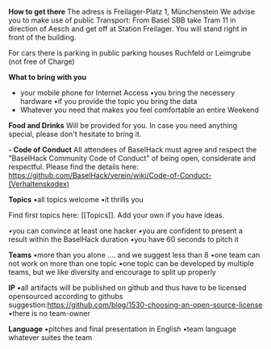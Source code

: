 **How to get there**
The adress is Freilager-Platz 1, Münchenstein
We advise you to make use of public Transport: From Basel SBB take Tram 11 in direction of Aesch and get off at Station Freilager. You will stand right in front of the building.

For cars there is parking in public parking houses Ruchfeld or Leimgrube (not free of Charge)

**What to bring with you**
* your mobile phone for Internet Access
•you bring the necessery hardware
•if you provide the topic you bring the data
* Whatever you need that makes you feel comfortable an entire Weekend

**Food and Drinks**
Will be provided for you. In case you need anything special, please don't hesitate to bring it. 

**- Code of Conduct**
All attendees of BaselHack must agree and respect the "BaselHack Community Code of Conduct" of being open, considerate and respectful. Please find the details here: https://github.com/BaselHack/verein/wiki/Code-of-Conduct-(Verhaltenskodex)

**Topics**
•all topics welcome
•it thrills you

Find first topics here: [[Topics]]. Add your own if you have ideas.

•you can convince at least one hacker
•you are confident to present a result within the BaselHack duration
•you have 60 seconds to pitch it

**Teams**
•more than you alone .... and we suggest less than 8
•one team can not work on more than one topic
•one topic can be developed by multiple teams, but we like diversity and encourage to split up properly




**IP**
•all artifacts will be published on github and thus have to be licensed opensourced according to githubs suggestion:https://github.com/blog/1530-choosing-an-open-source-license 
•there is no team-owner


**Language**
•pitches and final presentation in English
•team language whatever suites the team
